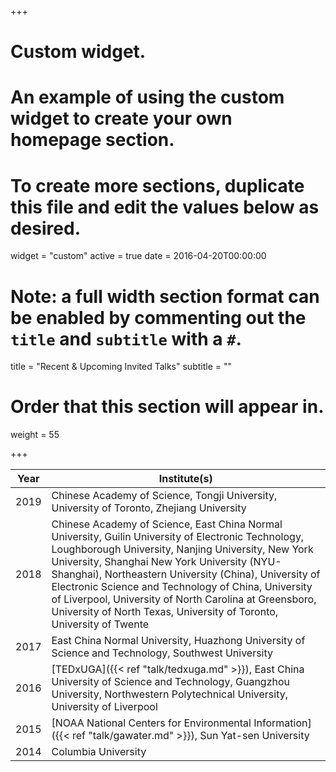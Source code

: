 +++
# Custom widget.
# An example of using the custom widget to create your own homepage section.
# To create more sections, duplicate this file and edit the values below as desired.
widget = "custom"
active = true
date = 2016-04-20T00:00:00

# Note: a full width section format can be enabled by commenting out the `title` and `subtitle` with a `#`.
title = "Recent & Upcoming Invited Talks"
subtitle = ""

# Order that this section will appear in.
weight = 55



+++

Year|Institute(s)|
----|------|
2019|Chinese Academy of Science, Tongji University, University of Toronto, Zhejiang University
2018|Chinese Academy of Science, East China Normal University, Guilin University of Electronic Technology, Loughborough University, Nanjing University, New York University, Shanghai New York University (NYU-Shanghai), Northeastern University (China), University of Electronic Science and Technology of China, University of Liverpool, University of North Carolina at Greensboro, University of North Texas, University of Toronto, University of Twente
2017|East China Normal University, Huazhong University of Science and Technology, Southwest University
2016|[TEDxUGA]({{< ref "talk/tedxuga.md" >}}), East China University of Science and Technology, Guangzhou University, Northwestern Polytechnical University, University of Liverpool
2015|[NOAA National Centers for Environmental Information]({{< ref "talk/gawater.md" >}}), Sun Yat-sen University
2014|Columbia University